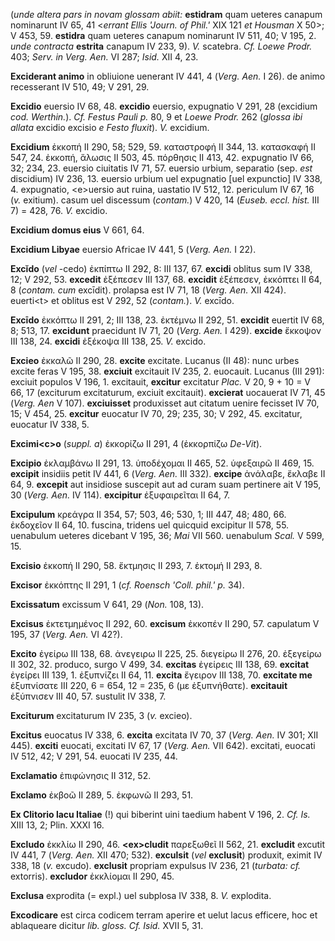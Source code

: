(*unde altera pars in novam glossam abiit:* **estidram** quam ueteres
canapum nominarunt IV 65, 41 \<*errant Ellis 'Journ. of Phil.'* XIX
121 *et Housman* X 50\>; V 453, 59. **estidra** quam ueteres canapum
nominarunt IV 511, 40; V 195, 2. *unde contracta* **estrita** canapum IV
233, 9). *V.* scatebra. *Cf. Loewe Prodr.* 403; *Serv. in Verg. Aen.* VI
287; *Isid.* XII 4, 23.

**Exciderant animo** in obliuione uenerant IV 441, 4 (*Verg. Aen.* I
26). de animo recesserant IV 510, 49; V 291, 29.

**Excidio** euersio IV 68, 48. **excidio** euersio, expugnatio V 291, 28
(excidium *cod. Werthin.*). *Cf. Festus Pauli p.* 80, 9 et *Loewe
Prodr.* 262 (*glossa ibi allata* excidio excisio *e Festo fluxit*).
*V.* excidium.

**Excidium** ἐκκοπή II 290, 58; 529, 59. καταστροφή II 344, 13.
κατασκαφή II 547, 24. ἐκκοπή, ἅλωσις II 503, 45. πόρθησις II 413, 42.
expugnatio IV 66, 32; 234, 23. euersio ciuitatis IV 71, 57. euersio
urbium, separatio (sep. *est* discidium) IV 236, 13. euersio urbium uel
expugnatio [uel expunctio] IV 338, 4. expugnatio, \<e\>uersio aut
ruina, uastatio IV 512, 12. periculum IV 67, 16 (*v.* exitium). casum
uel discessum (*contam.*) V 420, 14 (*Euseb. eccl. hist.* III 7) = 428,
76. *V.* excidio.

**Excidium domus eius** V 661, 64.

**Excidium Libyae** euersio Africae IV 441, 5 (*Verg. Aen.* I 22).

**Excĭdo** (*vel* -cedo) ἐκπίπτω II 292, 8: III 137, 67. **excidi**
oblitus sum IV 338, 12; V 292, 53. **excedit** ἐξέπεσεν III 137, 68.
**excidit** ἐξέπεσεν, ἐκκόπτει II 64, 8 (*contam. cum* excīdit).
prolapsa est IV 71, 18 (*Verg. Aen.* XII 424). euerti\<t\> et oblitus
est V 292, 52 (*contam.*). *V.* excīdo.

**Excīdo** ἐκκόπτω II 291, 2; III 138, 23. ἐκτέμνω II 292, 51.
**excidit** euertit IV 68, 8; 513, 17. **excidunt** praecidunt IV 71, 20
(*Verg. Aen.* I 429). **excide** ἔκκοψον III 138, 24. **excidi**
ἐξέκοψα III 138, 25. *V.* excido.

**Excieo** ἐκκαλῶ II 290, 28. **excite** excitate. Lucanus (II 48): nunc
urbes excite feras V 195, 38. **exciuit** excitauit IV 235, 2. euocauit.
Lucanus (III 291): exciuit populos V 196, 1. excitauit, **excitur**
excitatur *Plac.* V 20, 9 + 10 = V 66, 17 (exciturum excitaturum,
exciuit excitauit). **excierat** uocauerat IV 71, 45 (*Verg. Aen* V
107). **exciuisset** produxisset aut citatum uenire fecisset IV 70, 15;
V 454, 25. **excitur** euocatur IV 70, 29; 235, 30; V 292, 45.
excitatur, euocatur IV 338, 5.

**Excimi\<c\>o** (*suppl. a*) ἐκκορίζω II 291, 4 (ἐκκορπίζω *De-Vit*).

**Excipio** ἐκλαμβάνω II 291, 13. ὑποδέχομαι II 465, 52. ὑφεξαιρῶ II
469, 15. **excipit** insidiis petit IV 441, 6 (*Verg. Aen.* III 332).
**excipe** ἀνάλαβε, ἔκλαβε II 64, 9. **excepit** aut insidiose suscepit
aut ad curam suam pertinere ait V 195, 30 (*Verg. Aen.* IV 114).
**excipitur** ἐξυφαιρεῖται II 64, 7.

**Excipulum** κρεάγρα II 354, 57; 503, 46; 530, 1; III 447, 48; 480, 66.
ἐκδοχεῖον II 64, 10. fuscina, tridens uel quicquid excipitur II 578, 55.
uenabulum ueteres dicebant V 195, 36; *Mai* VII 560. uenabulum *Scal.* V
599, 15.

**Excisio** ἐκκοπή II 290, 58. ἔκτμησις II 293, 7. ἐκτομή II 293, 8.

**Excisor** ἐκκόπτης II 291, 1 (*cf. Roensch 'Coll. phil.' p.* 34).

**Excissatum** excissum V 641, 29 (*Non.* 108, 13).

**Excisus** ἐκτετμημένος II 292, 60. **excisum** ἐκκοπέν II 290, 57.
capulatum V 195, 37 (*Verg. Aen.* VI 42?).

**Excito** ἐγείρω III 138, 68. ἀνεγειρω II 225, 25. διεγείρω II 276, 20.
ἐξεγείρω II 302, 32. produco, surgo V 499, 34. **excitas** ἐγείρεις III
138, 69. **excitat** ἐγείρει III 139, 1. ἐξυπνίζει II 64, 11. **excita**
ἔγειρον III 138, 70. **excitate me** ἐξυπνίσατε III 220, 6 = 654, 12 =
235, 6 (με ἐξυπνήθατε). **excitauit** ἐξύπνισεν III 40, 57. sustulit IV
338, 7.

**Exciturum** excitaturum IV 235, 3 (*v.* excieo).

**Excitus** euocatus IV 338, 6. **excita** excitata IV 70, 37 (*Verg.*
*Aen.* IV 301; XII 445). **exciti** euocati, excitati IV 67, 17 (*Verg.*
*Aen.* VII 642). excitati, euocati IV 512, 42; V 291, 54. euocati IV
235, 44.

**Exclamatio** ἐπιφώνησις II 312, 52.

**Exclamo** ἐκβοῶ II 289, 5. ἐκφωνῶ II 293, 51.

**Ex Clitorio lacu Italiae** (!) qui biberint uini taedium habent V 196,
2. *Cf. Is.* XIII 13, 2; Plin. XXXI 16.

**Excludo** ἐκκλίω II 290, 46. **\<ex\>cludit** παρεξωθεῖ II 562, 21.
**excludit** excutit IV 441, 7 (*Verg. Aen.* XII 470; 532).
**exculsit** (*vel* **exclusit**) produxit, eximit IV 338, 18 (*v.*
excudo). **exclusit** propriam expulsus IV 236, 21 (*turbata: cf.*
extorris). **excludor** ἐκκλίομαι II 290, 45.

**Exclusa** exprodita (= expl.) uel subplosa IV 338, 8. *V.* explodita.

**Excodicare** est circa codicem terram aperire et uelut lacus efficere,
hoc et ablaqueare dicitur *lib. gloss. Cf. Isid.* XVII 5, 31.

